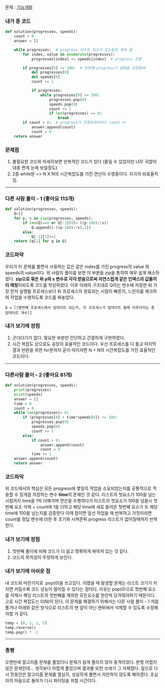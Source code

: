 문제 : [기능개발](https://programmers.co.kr/learn/courses/30/lessons/42586)

### 내가 푼 코드
```python
def solution(progresses, speeds):
    count = 0
    answer = []

    while progresses:  # progress 리스트 요소가 있는동안 계속 돔
        for index, value in enumerate(progresses):
            progresses[index] += speeds[index]  # progress 진행

        if progresses[0] >= 100:  # 첫번째 progress가 100을 넘었을때
            del progresses[0]
            del speeds[0]
            count += 1

            if progresses:
                while progresses[0] >= 100:
                    progresses.pop(0)
                    speeds.pop(0)
                    count += 1
                    if len(progresses) == 0:
                        break
        if count > 0:  # progress가 진행된경우마다 count ++
            answer.append(count)
            count = 0
    return answer
```

### 문제점
1. 불필요한 코드와 자세히보면 반복적인 코드가 있다 (줄일 수 있었지만 너무 귀찮아 대충 짠게 눈에 보일정도)
2. 2중 while문 => N X N의 시간복잡도를 가진 연산이 수행중이다. 지극히 비효율적 임.
---

### 다른 사람 풀이 - 1 (좋아요 113개)
```python
def solution(progresses, speeds):
    Q=[]
    for p, s in zip(progresses, speeds):
        if len(Q)==0 or Q[-1][0]<-((p-100)//s):
            Q.append([-((p-100)//s),1])
        else:
            Q[-1][1]+=1
    return [q[1] for q in Q]
```

### 코드파악
우리가 이 문제를 풀면서 사용하는 값은 같은 index를 가진 progress의 value 와 speeds의 value이다.
위 사람의 풀이를 보면 이 부분을 zip을 통하여 매우 쉽게 해소하였다.
<b>zip으로 묶은 뒤 p와 s 변수로 각각 받음으로써 자연스럽게 같은 인덱스의 
값들끼리 매칭</b>이되도록 코드를 작성하였다.
이후 아래의 구조대로 Q라는 변수에 저장한 뒤 가장 먼저 실행될 프로세스보다 뒤 프로세스의 완료되는 시점이 빠른지, 느린지를 체크하여 
작업을 수행하도록 코드를 짜놓았다.
```
Q = [[몇번째 프로세스에서 업데이트 되는지, 이 프로세스가 업데이트 될때 이루어지는 총 업데이트 개수]]
```

### 내가 보기에 장점
1. 군더더기가 없다. 필요한 부분만 간단하고 간결하게 구현하였다.
2. 시간 복잡도 상으로도 굉장히 효율적인 코드이다. 우선 프로세스를 다 돌고 마지막 결과 반환을 위한 for문까지 굳이 따지자면 N + N의 
   시간복잡도를 가진 효율적인 코드이다.
   
---

### 다른사람 풀이 - 2 (좋아요 81개)
```python
def solution(progresses, speeds):
    print(progresses)
    print(speeds)
    answer = []
    time = 0
    count = 0
    while len(progresses)> 0:
        if (progresses[0] + time*speeds[0]) >= 100:
            progresses.pop(0)
            speeds.pop(0)
            count += 1
        else:
            if count > 0:
                answer.append(count)
                count = 0
            time += 1
    answer.append(count)
    return answer
```

### 코드파악
위 코드에서의 핵심은 모든 progress에 몇일의 작업을 소요되었는지를 공통적으로 적용할 수 있게끔 저장하는 변수 <b>time</b>의 존재인 것 같다.
리스트의 첫요소가 100을 넘는 시점까지 time을 1씩 더해가며 연산을 수행하다가 리스트의 첫요소가 100을 넘을시 첫번째 요소 삭제 + count에 1을 더하고 해당 time에 새로 들어온 첫번째 요소가 또 해당 time에 100을 넘는지를 검증한다 이때 참이면 앞선 작업을 재 반복하고 거짓이라면 count를 정답 변수에 더한 후 초기화 시켜준뒤 progress 리스트가 없어질때까지 반복한다.

### 내가 보기에 장점
1. 첫번째 풀이에 비해 코드가 더 쉽고 명확하게 짜여져 있는 것 같다.
2. 코드의 목적성이 뚜렷하게 보인다.

### 내가 보기에 아쉬운 점
내 코드와 마찬가지로 .pop(0)을 쓰고있다. 이랬을 때 발생할 문제는 리스트 크기가 커지면 커질수록 코드 성능이 떨어질 수 있다는 점이다.
이유는 pop(0)으로 첫번째 요소를 삭제시 해당 리스트의 첫번째를 제외한 모든요소를 한칸씩 당겨줘야하기 때문이다.
고로 시간 복잡도는 0(N)이 된다. 이 문제를 해결하기 위해서는 다른 사람 풀이 - 1 처럼 풀거나 아래와 같은 방식으로 리스트의 맨 앞이 아닌 맨뒤에서 삭제할 수 있도록 수정해야할 거 같다.
```python
temp = [0, 1, 2, 3]
temp.reverse()
temp.pop() * -1
```

--- 

### 총평
오랜만에 알고리즘 문제를 풀었더니 문제가 쉽게 풀리지 않아 충격이었다.
분명 어렵지 않은 문제인데... 생각보다 어렵게 풀었으며 결과물 또한 쓰레기 그 자체였다.
앞으로 다시 한동안은 알고리즘 문제를 열심히, 성실하게 풀면서 자만하지 않도록 해야겠다. 초심자의 마음으로 돌아가 다시 화이팅을 외칠 시간이다.
